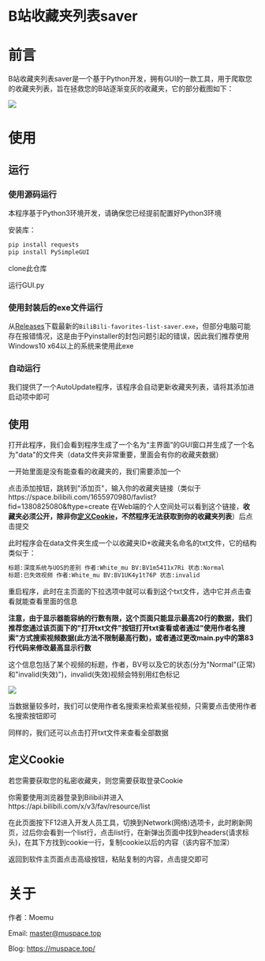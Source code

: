 # B站收藏夹列表saver

# 前言

B站收藏夹列表saver是一个基于Python开发，拥有GUI的一款工具，用于爬取您的收藏夹列表，旨在拯救您的B站逐渐变灰的收藏夹，它的部分截图如下：

![](https://s3.bmp.ovh/imgs/2021/10/4c6b3f734f1954d8.png)

# 使用

## 运行

### 使用源码运行

本程序基于Python3环境开发，请确保您已经提前配置好Python3环境

安装库：

```powershell
pip install requests
pip install PySimpleGUI
```

clone此仓库

运行GUI.py

### 使用封装后的exe文件运行

从[Releases](https://github.com/WhitemuTeam/BiliBili-favorites-list-saver/releases)下载最新的`BiliBili-favorites-list-saver.exe`，但部分电脑可能存在报错情况，这是由于Pyinstaller的封包问题引起的错误，因此我们推荐使用Windows10 x64以上的系统来使用此exe

### 自动运行

我们提供了一个AutoUpdate程序，该程序会自动更新收藏夹列表，请将其添加进启动项中即可

## 使用

打开此程序，我们会看到程序生成了一个名为“主界面”的GUI窗口并生成了一个名为"data"的文件夹（data文件夹非常重要，里面会有你的收藏夹数据）

一开始里面是没有能查看的收藏夹的，我们需要添加一个

点击添加按钮，跳转到"添加页"，输入你的收藏夹链接（类似于https://space.bilibili.com/1655970980/favlist?fid=1380825080&ftype=create
在Web端的个人空间处可以看到这个链接，**收藏夹必须公开，除非你[定义Cookie](#定义Cookie)，不然程序无法获取到你的收藏夹列表**）后点击提交

此时程序会在data文件夹生成一个以收藏夹ID+收藏夹名命名的txt文件，它的结构类似于：

```txt
标题:深度系统与UOS的差别 作者:White_mu BV:BV1m5411x7Ri 状态:Normal
标题:已失效视频 作者:White_mu BV:BV1UK4y1t76P 状态:invalid
```

重启程序，此时在主页面的下拉选项中就可以看到这个txt文件，选中它并点击查看就能查看里面的信息

**注意，由于显示器能容纳的行数有限，这个页面只能显示最高20行的数据，我们推荐您通过该页面下的"打开txt文件"按钮打开txt查看或者通过"使用作者名搜索"方式搜索视频数据(此方法不限制最高行数)，或者通过更改main.py中的第83行代码来修改最高显示行数**

这个信息包括了某个视频的标题，作者，BV号以及它的状态(分为"Normal"(正常)和"invalid(失效)")，invalid(失效)视频会特别用红色标记

![](https://i.bmp.ovh/imgs/2021/10/33a17839a7b73df9.png)

当数据量较多时，我们可以使用作者名搜索来检索某些视频，只需要点击使用作者名搜索按钮即可

同样的，我们还可以点击打开txt文件来查看全部数据

## 定义Cookie

若您需要获取您的私密收藏夹，则您需要获取登录Cookie

你需要使用浏览器登录到Bilibili并进入https://api.bilibili.com/x/v3/fav/resource/list

在此页面按下F12进入开发人员工具，切换到Network(网络)选项卡，此时刷新网页，过后你会看到一个list行，点击list行，在新弹出页面中找到headers(请求标头)，在其下方找到cookie一行，复制cookie以后的内容（该内容不加深）

返回到软件主页面点击高级按钮，粘贴复制的内容，点击提交即可

# 关于

作者：Moemu

Email: [master@muspace.top](mailto://master@muspace.top)

Blog: https://muspace.top/

